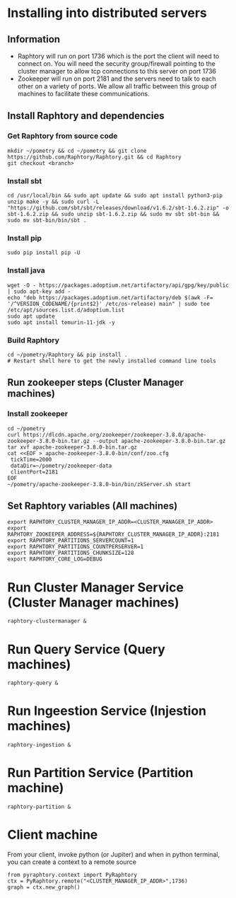 # Installing into distributed servers

## Information
- Raphtory will run on port 1736 which is the port the client will need to connect on. You will need the security group/firewall pointing to the cluster manager to allow tcp connections to this server on port 1736
- Zookeeper will run on port 2181 and the servers need to talk to each other on a variety of ports. We allow all traffic between this group of machines to facilitate these communications.

## Install Raphtory and dependencies
### Get Raphtory from source code
```
mkdir ~/pometry && cd ~/pometry && git clone https://github.com/Raphtory/Raphtory.git && cd Raphtory
git checkout <branch>
```
### Install sbt 
```
cd /usr/local/bin && sudo apt update && sudo apt install python3-pip unzip make -y && sudo curl -L "https://github.com/sbt/sbt/releases/download/v1.6.2/sbt-1.6.2.zip" -o sbt-1.6.2.zip && sudo unzip sbt-1.6.2.zip && sudo mv sbt sbt-bin && sudo mv sbt-bin/bin/sbt .
```
### Install pip
```
sudo pip install pip -U
```
### Install java
```
wget -O - https://packages.adoptium.net/artifactory/api/gpg/key/public | sudo apt-key add -
echo "deb https://packages.adoptium.net/artifactory/deb $(awk -F= '/^VERSION_CODENAME/{print$2}' /etc/os-release) main" | sudo tee /etc/apt/sources.list.d/adoptium.list
sudo apt update
sudo apt install temurin-11-jdk -y
```
### Build Raphtory
```
cd ~/pometry/Raphtory && pip install .
# Restart shell here to get the newly installed command line tools
```

## Run zookeeper steps (Cluster Manager machines)
### Install zookeeper
```
cd ~/pometry
curl https://dlcdn.apache.org/zookeeper/zookeeper-3.8.0/apache-zookeeper-3.8.0-bin.tar.gz --output apache-zookeeper-3.8.0-bin.tar.gz
tar xvf apache-zookeeper-3.8.0-bin.tar.gz
cat <<EOF > apache-zookeeper-3.8.0-bin/conf/zoo.cfg
 tickTime=2000
 dataDir=~/pometry/zookeeper-data
 clientPort=2181
EOF
~/pometry/apache-zookeeper-3.8.0-bin/bin/zkServer.sh start
```

## Set Raphtory variables (All machines)
```
export RAPHTORY_CLUSTER_MANAGER_IP_ADDR=<CLUSTER_MANAGER_IP_ADDR>
export RAPHTORY_ZOOKEEPER_ADDRESS=${RAPHTORY_CLUSTER_MANAGER_IP_ADDR}:2181
export RAPHTORY_PARTITIONS_SERVERCOUNT=1
export RAPHTORY_PARTITIONS_COUNTPERSERVER=1
export RAPHTORY_PARTITIONS_CHUNKSIZE=128
export RAPHTORY_CORE_LOG=DEBUG
```

# Run Cluster Manager Service (Cluster Manager machines)
```
raphtory-clustermanager &
```

# Run Query Service (Query machines)
```
raphtory-query &
```

# Run Ingeestion Service (Injestion machines)
```
raphtory-ingestion &
```

# Run Partition Service (Partition machine)
```
raphtory-partition &
```

# Client machine
From your client, invoke python (or Jupiter) and when in python terminal, you can create a context to a remote source
```
from pyraphtory.context import PyRaphtory
ctx = PyRaphtory.remote("<CLUSTER_MANAGER_IP_ADDR>",1736)
graph = ctx.new_graph()
```